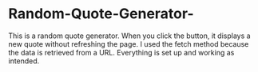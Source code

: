 # Random-Quote-Generator-
This is a random quote generator. When you click the button, it displays a new quote without refreshing the page. I used the fetch method because the data is retrieved from a URL. Everything is set up and working as intended.

